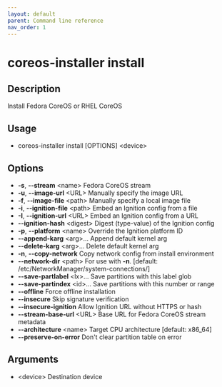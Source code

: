 ```yaml
---
layout: default
parent: Command line reference
nav_order: 1
---
```


# coreos-installer install

## Description

Install Fedora CoreOS or RHEL CoreOS

## Usage

* coreos-installer install [OPTIONS] &lt;device&gt;

## Options

* **-s**, **--stream** &lt;name&gt;  Fedora CoreOS stream
* **-u**, **--image-url** &lt;URL&gt;  Manually specify the image URL
* **-f**, **--image-file** &lt;path&gt;  Manually specify a local image file
* **-i**, **--ignition-file** &lt;path&gt;  Embed an Ignition config from a file
* **-I**, **--ignition-url** &lt;URL&gt;  Embed an Ignition config from a URL
* **--ignition-hash** &lt;digest&gt;  Digest (type-value) of the Ignition config
* **-p**, **--platform** &lt;name&gt;  Override the Ignition platform ID
* **--append-karg** &lt;arg&gt;...  Append default kernel arg
* **--delete-karg** &lt;arg&gt;...  Delete default kernel arg
* **-n**, **--copy-network**  Copy network config from install environment
* **--network-dir** &lt;path&gt;  For use with **-n**. [default: /etc/NetworkManager/system-connections/]
* **--save-partlabel** &lt;lx&gt;...  Save partitions with this label glob
* **--save-partindex** &lt;id&gt;...  Save partitions with this number or range
* **--offline**  Force offline installation
* **--insecure**  Skip signature verification
* **--insecure-ignition**  Allow Ignition URL without HTTPS or hash
* **--stream-base-url** &lt;URL&gt;  Base URL for Fedora CoreOS stream metadata
* **--architecture** &lt;name&gt;  Target CPU architecture [default: x86_64]
* **--preserve-on-error**  Don't clear partition table on error

## Arguments

* &lt;device&gt;  Destination device
